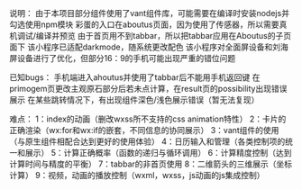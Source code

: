 说明：
由于本项目部分组件使用了vant组件库，可能需要在编译时安装nodejs并勾选使用npm模块
彩蛋的入口在aboutus页面，因为使用了传感器，所以需要真机调试/编译并预览
由于首页用不到tabbar，所以把tabbar应用在Aboutus的子页面下
该小程序已适配darkmode，随系统更改配色
该小程序对全面屏设备和刘海屏设备进行了优化，但部分16：9的手机可能出现严重的错位问题

已知bugs：
手机端进入ahoutus并使用了tabbar后不能用手机返回键
在primogem页更改主观原石部分后若未点计算，在result页的possibility出现错误展示
在某些跳转情况下，有出现组件深色/浅色展示错误（暂无法复现）

难点：
1：index的动画（删改wxss所不支持的css animation特性）
2：卡片的正确渲染（wx:for和wx:if的嵌套，不同信息的协同展示）
3：vant组件的使用（与原生组件相配合达到更好的使用体验）
4：日历输入和管理（各类控制项的统一和展示）
5：计算正确概率（函数的递归与循环调用）
6：计算精度控制（达到计算时间与精度的平衡）
7：tabbar的非首页使用
8：二维箭头的三维展示（坐标计算）
9：视频，动画的播放控制（wxml，wxss，js动画的js集成控制）
